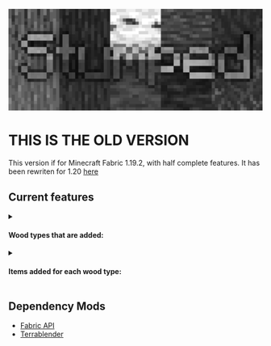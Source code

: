 ![Stumped](./logo.png)

# THIS IS THE OLD VERSION

This version if for Minecraft Fabric 1.19.2, with half complete features. It has been rewriten for 1.20 [here](https://github.com/PollyThePancake/Stumped)

## Current features

<details>
  <summary><h4>Wood types that are added:</h4></summary>

- [Araucaria](https://en.wikipedia.org/wiki/Araucaria) (Monkey Puzzle)

</details>
<details>
  <summary><h4>Items added for each wood type:</h4></summary>

- Planks
- Logs
- Stripped Logs
- Wood
- Stripped Wood
- Leaves
- Slabs
- Stairs
- Signs
- Doors
- Trapdoors
- Fences
- Fence Gates
- Pressure Plates
- Buttons
- Saplings
- Potted Saplings
- Ladders
- Torches
- Soul Torches
- Redstone Torches
- Boats

</details>

## Dependency Mods

- [Fabric API](https://modrinth.com/mod/fabric-api/versions?g=1.19.2)
- [Terrablender](https://modrinth.com/mod/terrablender/versions?l=fabric&g=1.19.2)